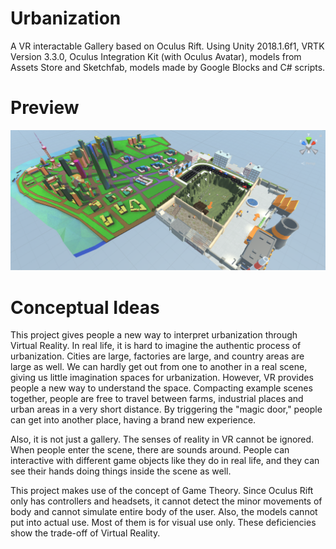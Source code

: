 # Urbanization
A VR interactable Gallery based on Oculus Rift. Using Unity 2018.1.6f1, VRTK Version 3.3.0, Oculus Integration Kit (with Oculus Avatar), models from Assets Store and Sketchfab, models made by Google Blocks and C# scripts.

# Preview
<p align="center">
  <img src="ProjectPreview.png">
</p>

# Conceptual Ideas
This project gives people a new way to interpret urbanization through Virtual Reality. In real life, it is hard to imagine the authentic process of urbanization. Cities are large, factories are large, and country areas are large as well. We can hardly get out from one to another in a real scene, giving us little imagination spaces for urbanization. However, VR provides people a new way to understand the space. Compacting example scenes together, people are free to travel between farms, industrial places and urban areas in a very short distance. By triggering the "magic door," people can get into another place, having a brand new experience. 

Also, it is not just a gallery. The senses of reality in VR cannot be ignored. When people enter the scene, there are sounds around. People can interactive with different game objects like they do in real life, and they can see their hands doing things inside the scene as well.

This project makes use of the concept of Game Theory. Since Oculus Rift only has controllers and headsets, it cannot detect the minor movements of body and cannot simulate entire body of the user. Also, the models cannot put into actual use. Most of them is for visual use only. These deficiencies show the trade-off of Virtual Reality.
